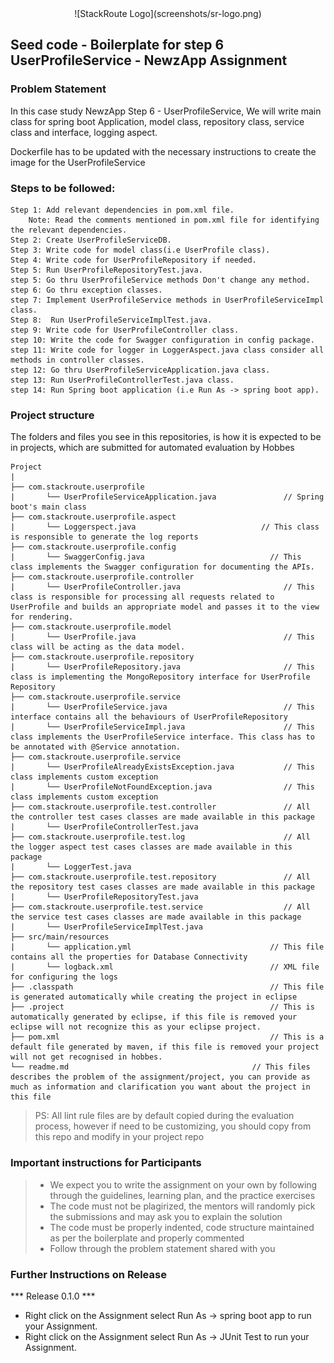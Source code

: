 <div align="center">
 ![StackRoute Logo](screenshots/sr-logo.png)
</div>

## Seed code - Boilerplate for step 6 UserProfileService - NewzApp Assignment

### Problem Statement

In this case study NewzApp Step 6 - UserProfileService, We will write main class for spring boot Application, model class, repository class, service class and interface, logging aspect.

Dockerfile has to be updated with the necessary instructions to create the image for the UserProfileService

### Steps to be followed:

    Step 1: Add relevant dependencies in pom.xml file. 
        Note: Read the comments mentioned in pom.xml file for identifying the relevant dependencies.
    Step 2: Create UserProfileServiceDB.
    Step 3: Write code for model class(i.e UserProfile class).
    Step 4: Write code for UserProfileRepository if needed.
    Step 5: Run UserProfileRepositoryTest.java. 
    step 5: Go thru UserProfileService methods Don't change any method.
    step 6: Go thru exception classes.
    step 7: Implement UserProfileService methods in UserProfileServiceImpl class.
    Step 8:  Run UserProfileServiceImplTest.java.
    step 9: Write code for UserProfileController class.
    step 10: Write the code for Swagger configuration in config package.
    step 11: Write code for logger in LoggerAspect.java class consider all methods in controller classes.
    step 12: Go thru UserProfileServiceApplication.java class.
    step 13: Run UserProfileControllerTest.java class.
    step 14: Run Spring boot application (i.e Run As -> spring boot app).


### Project structure

The folders and files you see in this repositories, is how it is expected to be in projects, which are submitted for automated evaluation by Hobbes

    Project
	|
	├── com.stackroute.userprofile
	|	    └── UserProfileServiceApplication.java               // Spring boot's main class
	├── com.stackroute.userprofile.aspect
	|	    └── Loggerspect.java                            // This class is responsible to generate the log reports
	├── com.stackroute.userprofile.config             
    |       └── SwaggerConfig.java                            // This class implements the Swagger configuration for documenting the APIs.
	├── com.stackroute.userprofile.controller
	|		└── UserProfileController.java                       // This class is responsible for processing all requests related to UserProfile and builds an appropriate model and passes it to the view for rendering.
	├── com.stackroute.userprofile.model
	|		└── UserProfile.java                                 // This class will be acting as the data model.
	├── com.stackroute.userprofile.repository
	|		└── UserProfileRepository.java                       // This class is implementing the MongoRepository interface for UserProfile Repository
	├── com.stackroute.userprofile.service
	|		└── UserProfileService.java                          // This interface contains all the behaviours of UserProfileRepository
	|		└── UserProfileServiceImpl.java                      // This class implements the UserProfileService interface. This class has to be annotated with @Service annotation.
	├── com.stackroute.userprofile.service
	|		└── UserProfileAlreadyExistsException.java           // This class implements custom exception
	|		└── UserProfileNotFoundException.java                // This class implements custom exception
	├── com.stackroute.userprofile.test.controller               // All the controller test cases classes are made available in this package
	|		└── UserProfileControllerTest.java
	├── com.stackroute.userprofile.test.log                      // All the logger aspect test cases classes are made available in this package
	|		└── LoggerTest.java
	├── com.stackroute.userprofile.test.repository               // All the repository test cases classes are made available in this package
	|		└── UserProfileRepositoryTest.java
	├── com.stackroute.userprofile.test.service                  // All the service test cases classes are made available in this package
	|		└── UserProfileServiceImplTest.java
	├── src/main/resources
	|		└── application.yml                               // This file contains all the properties for Database Connectivity
	|		└── logback.xml                                   // XML file for configuring the logs
	├── .classpath			                                  // This file is generated automatically while creating the project in eclipse
	├── .project			                                  // This is automatically generated by eclipse, if this file is removed your eclipse will not recognize this as your eclipse project. 
	├── pom.xml 			                                  // This is a default file generated by maven, if this file is removed your project will not get recognised in hobbes.
	└── readme.md  		                                  // This files describes the problem of the assignment/project, you can provide as much as information and clarification you want about the project in this file

> PS: All lint rule files are by default copied during the evaluation process, however if need to be customizing, you should copy from this repo and modify in your project repo

### Important instructions for Participants
> - We expect you to write the assignment on your own by following through the guidelines, learning plan, and the practice exercises
> - The code must not be plagirized, the mentors will randomly pick the submissions and may ask you to explain the solution
> - The code must be properly indented, code structure maintained as per the boilerplate and properly commented
> - Follow through the problem statement shared with you

### Further Instructions on Release

*** Release 0.1.0 ***

- Right click on the Assignment select Run As -> spring boot app to run your Assignment.
- Right click on the Assignment select Run As -> JUnit Test to run your Assignment.
